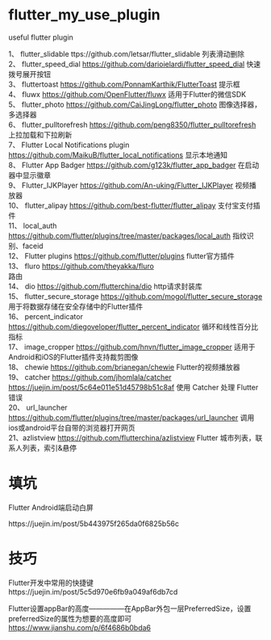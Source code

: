 # flutter_my_use_plugin
useful flutter plugin


1、	flutter_slidable	ttps://github.com/letsar/flutter_slidable 列表滑动删除<br/>
2、	flutter_speed_dial	https://github.com/darioielardi/flutter_speed_dial 快速拨号展开按钮<br/>
3、	fluttertoast	https://github.com/PonnamKarthik/FlutterToast 提示框<br/>
4、	fluwx	https://github.com/OpenFlutter/fluwx 适用于Flutter的微信SDK<br/>
5、	flutter_photo	https://github.com/CaiJingLong/flutter_photo 图像选择器，多选择器<br/>
6、	flutter_pulltorefresh	https://github.com/peng8350/flutter_pulltorefresh 上拉加载和下拉刷新<br/>
7、	Flutter Local Notifications		plugin https://github.com/MaikuB/flutter_local_notifications 显示本地通知<br/>
8、	Flutter App Badger		 https://github.com/g123k/flutter_app_badger 在启动器中显示徽章<br/>
9、	Flutter_IJKPlayer	 https://github.com/An-uking/Flutter_IJKPlayer 视频播放器<br/>
10、	flutter_alipay 		https://github.com/best-flutter/flutter_alipay 支付宝支付插件<br/>
11、	local_auth		 https://github.com/flutter/plugins/tree/master/packages/local_auth 指纹识别、faceid<br/>
12、	Flutter plugins 	https://github.com/flutter/plugins flutter官方插件<br/>
13、	fluro   https://github.com/theyakka/fluro	 
路由<br/>
14、		dio https://github.com/flutterchina/dio		http请求封装库<br/>
15、   flutter_secure_storage  https://github.com/mogol/flutter_secure_storage 用于将数据存储在安全存储中的Flutter插件<br/>
16、   percent_indicator     https://github.com/diegoveloper/flutter_percent_indicator   循环和线性百分比指标<br/>
17、   image_cropper     https://github.com/hnvn/flutter_image_cropper     适用于Android和iOS的Flutter插件支持裁剪图像<br/>
18、   chewie    https://github.com/brianegan/chewie     Flutter的视频播放器<br/>
19、   catcher   https://github.com/jhomlala/catcher     https://juejin.im/post/5c64e011e51d45798b51c8af   使用 Catcher 处理 Flutter 错误<br/>
20、   url_launcher    https://github.com/flutter/plugins/tree/master/packages/url_launcher    调用ios或android平台自带的浏览器打开网页<br/>
21、azlistview   https://github.com/flutterchina/azlistview   Flutter 城市列表，联系人列表，索引&悬停
 
<h1>填坑</h1>
<strange>Flutter Android端启动白屏</strange>
<p>https://juejin.im/post/5b443975f265da0f6825b56c</p>

<h1>技巧</h1>
Flutter开发中常用的快捷键
https://juejin.im/post/5c5d970e6fb9a049af6db7cd
<br/>

Flutter设置appBar的高度—————在AppBar外包一层PreferredSize，设置preferredSize的属性为想要的高度即可
https://www.jianshu.com/p/6f4686b0bda6
